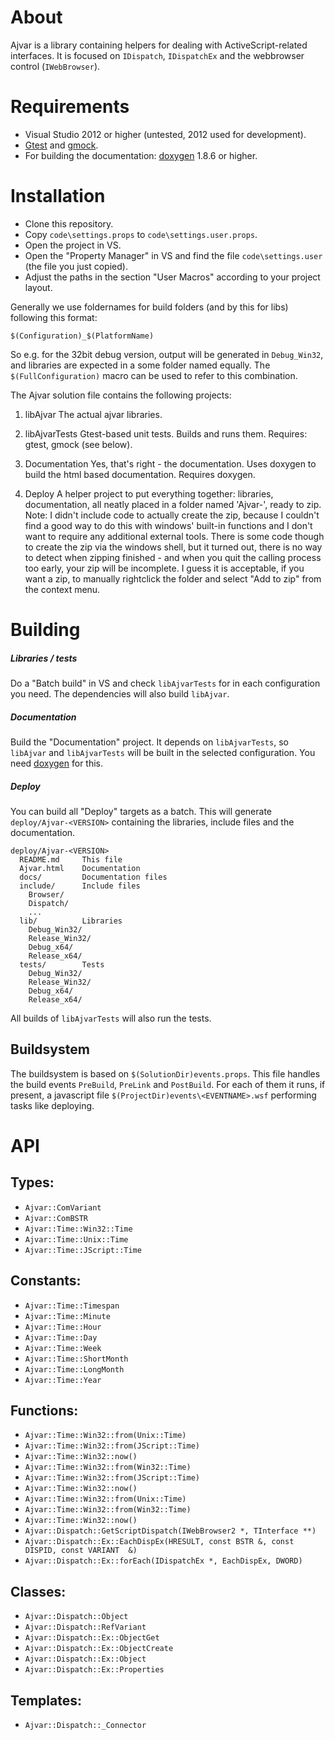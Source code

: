 About
=====

Ajvar is a library containing helpers for dealing with ActiveScript-related
interfaces. It is focused on `IDispatch`, `IDispatchEx` and the webbrowser
control (`IWebBrowser`).

Requirements
============
- Visual Studio 2012 or higher (untested, 2012 used for development).
- [Gtest](http://code.google.com/p/googletest/) and [gmock](http://code.google.com/p/googlemock/).
- For building the documentation: [doxygen](http://www.stack.nl/~dimitri/doxygen/) 1.8.6 or higher.

Installation
============
- Clone this repository.
- Copy `code\settings.props` to `code\settings.user.props`.
- Open the project in VS.
- Open the "Property Manager" in VS and find the file `code\settings.user`
  (the file you just copied).
- Adjust the paths in the section "User Macros" according to your project layout.

Generally we use foldernames for build folders (and by this for libs) following this format:

`$(Configuration)_$(PlatformName)`

So e.g. for the 32bit debug version, output will be generated in
`Debug_Win32`, and libraries are expected in a some folder named equally.
The `$(FullConfiguration)` macro can be used to refer to this combination.

The Ajvar solution file contains the following projects:

1) libAjvar
   The actual ajvar libraries.

2) libAjvarTests
   Gtest-based unit tests. Builds and runs them.
   Requires: gtest, gmock (see below).

3) Documentation
   Yes, that's right - the documentation. Uses doxygen to build the html based documentation.
   Requires doxygen.

4) Deploy
   A helper project to put everything together: libraries, documentation, all neatly placed in a folder named 'Ajvar-<version>', ready to zip.
   Note: I didn't include code to actually create the zip, because I couldn't find a good way to do this with windows' built-in functions and I don't want to require any additional external tools.
   There is some code though to create the zip via the windows shell, but it turned out, there is no way to detect when zipping finished - and when you quit the calling process too early, your zip will be incomplete.
   I guess it is acceptable, if you want a zip, to manually rightclick the folder and select "Add to zip" from the context menu.

Building
========
##### Libraries / tests
Do a "Batch build" in VS and check `libAjvarTests` for in each configuration you
need. The dependencies will also build `libAjvar`.

##### Documentation
Build the "Documentation" project. It depends on `libAjvarTests`, so
`libAjvar` and `libAjvarTests` will be built in the selected configuration.
You need [doxygen](http://www.stack.nl/~dimitri/doxygen/) for this.

##### Deploy
You can build all "Deploy" targets as a batch. This will generate
`deploy/Ajvar-<VERSION>` containing the libraries, include files and the documentation.

```
deploy/Ajvar-<VERSION>
  README.md     This file
  Ajvar.html    Documentation
  docs/         Documentation files
  include/      Include files
    Browser/
    Dispatch/
    ...
  lib/          Libraries
    Debug_Win32/
    Release_Win32/
    Debug_x64/
    Release_x64/
  tests/        Tests
    Debug_Win32/
    Release_Win32/
    Debug_x64/
    Release_x64/
```

All builds of `libAjvarTests` will also run the tests.

Buildsystem
-----------
The buildsystem is based on `$(SolutionDir)events.props`. This file handles the
build events `PreBuild`, `PreLink` and `PostBuild`. For each of them it runs,
if present, a javascript file `$(ProjectDir)events\<EVENTNAME>.wsf` performing
tasks like deploying.

API
===

Types:
------
- `Ajvar::ComVariant`
- `Ajvar::ComBSTR`
- `Ajvar::Time::Win32::Time`
- `Ajvar::Time::Unix::Time`
- `Ajvar::Time::JScript::Time`

Constants:
----------
- `Ajvar::Time::Timespan`
- `Ajvar::Time::Minute`
- `Ajvar::Time::Hour`
- `Ajvar::Time::Day`
- `Ajvar::Time::Week`
- `Ajvar::Time::ShortMonth`
- `Ajvar::Time::LongMonth`
- `Ajvar::Time::Year`

Functions:
----------
- `Ajvar::Time::Win32::from(Unix::Time)`
- `Ajvar::Time::Win32::from(JScript::Time)`
- `Ajvar::Time::Win32::now()`
- `Ajvar::Time::Win32::from(Win32::Time)`
- `Ajvar::Time::Win32::from(JScript::Time)`
- `Ajvar::Time::Win32::now()`
- `Ajvar::Time::Win32::from(Unix::Time)`
- `Ajvar::Time::Win32::from(Win32::Time)`
- `Ajvar::Time::Win32::now()`
- `Ajvar::Dispatch::GetScriptDispatch(IWebBrowser2 *, TInterface **)`
- `Ajvar::Dispatch::Ex::EachDispEx(HRESULT, const BSTR &, const DISPID, const VARIANT  &)`
- `Ajvar::Dispatch::Ex::forEach(IDispatchEx *, EachDispEx, DWORD)`

Classes:
--------
- `Ajvar::Dispatch::Object`
- `Ajvar::Dispatch::RefVariant`
- `Ajvar::Dispatch::Ex::ObjectGet`
- `Ajvar::Dispatch::Ex::ObjectCreate`
- `Ajvar::Dispatch::Ex::Object`
- `Ajvar::Dispatch::Ex::Properties`


Templates:
----------
- `Ajvar::Dispatch::_Connector`
